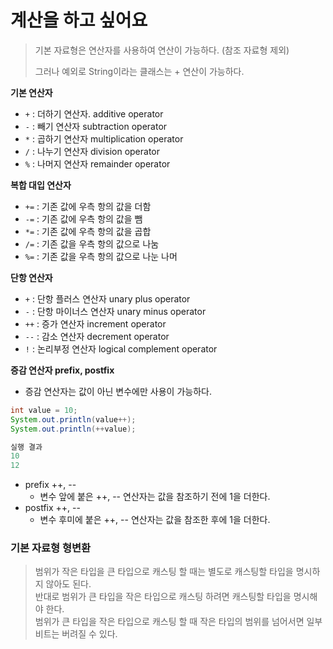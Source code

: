 # 계산을 하고 싶어요
> 기본 자료형은 연산자를 사용하여 연산이 가능하다. (참조 자료형 제외)
> 
> 그러나 예외로 String이라는 클래스는 + 연산이 가능하다.

**기본 연산자**
- `+` : 더하기 연산자. additive operator 
- `-` : 빼기 연산자  subtraction operator
- `*` : 곱하기 연산자 multiplication operator
- `/` : 나누기 연산자 division operator
- `%` : 나머지 연산자 remainder operator

**복합 대입 연산자**
- `+=` : 기존 값에 우측 항의 값을 더함
- `-=` : 기존 값에 우측 항의 값을 뺌
- `*=` : 기존 값에 우측 항의 값을 곱합
- `/=` : 기존 값을 우측 항의 값으로 나눔
- `%=` : 기존 값을 우측 항의 값으로 나눈 나머

**단항 연산자**
- `+` : 단항 플러스 연산자 unary plus operator
- `-` : 단항 마이너스 연산자 unary minus operator
- `++` : 증가 연산자 increment operator
- `--` : 감소 연산자 decrement operator
- `!` : 논리부정 연산자 logical complement operator 

**증감 연산자 prefix, postfix**
- 증감 연산자는 값이 아닌 변수에만 사용이 가능하다.
```java
int value = 10;
System.out.println(value++);
System.out.println(++value);

실행 결과
10
12
```
- prefix ++, --
  - 변수 앞에 붙은 ++, -- 연산자는 값을 참조하기 전에 1을 더한다.
- postfix ++, --
  - 변수 후미에 붙은 ++, -- 연산자는 값을 참조한 후에 1을 더한다. 
 

### 기본 자료형 형변환
> 범위가 작은 타입을 큰 타입으로 캐스팅 할 때는 별도로 캐스팅할 타입을 명시하지 않아도 된다.  
> 반대로 범위가 큰 타입을 작은 타입으로 캐스팅 하려면 캐스팅할 타입을 명시해야 한다.  
> 범위가 큰 타입을 작은 타입으로 캐스팅 할 때 작은 타입의 범위를 넘어서면 일부 비트는 버려질 수 있다.   